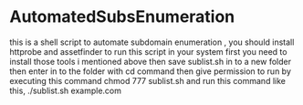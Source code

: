 # AutomatedSubsEnumeration
this is a shell script to automate subdomain enumeration , you should install httprobe and assetfinder to run this script in your system
first you need to install those tools i mentioned above
then save sublist.sh in to a new folder
then enter in to the folder with cd command
then give permission to run by executing this command chmod 777 sublist.sh
and run this command like this,
./sublist.sh example.com

